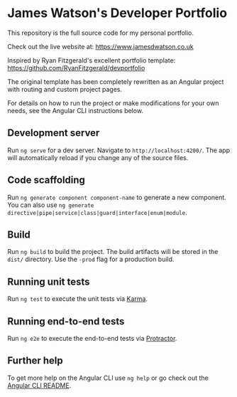 # James Watson's Developer Portfolio

This repository is the full source code for my personal portfolio. 

Check out the live website at: https://www.jamesdwatson.co.uk

Inspired by Ryan Fitzgerald's excellent portfolio template: https://github.com/RyanFitzgerald/devportfolio

The original template has been completely rewritten as an Angular project with routing and custom project pages. 

For details on how to run the project or make modifications for your own needs, see the Angular CLI instructions below. 

## Development server

Run `ng serve` for a dev server. Navigate to `http://localhost:4200/`. The app will automatically reload if you change any of the source files.

## Code scaffolding

Run `ng generate component component-name` to generate a new component. You can also use `ng generate directive|pipe|service|class|guard|interface|enum|module`.

## Build

Run `ng build` to build the project. The build artifacts will be stored in the `dist/` directory. Use the `-prod` flag for a production build.

## Running unit tests

Run `ng test` to execute the unit tests via [Karma](https://karma-runner.github.io).

## Running end-to-end tests

Run `ng e2e` to execute the end-to-end tests via [Protractor](http://www.protractortest.org/).

## Further help

To get more help on the Angular CLI use `ng help` or go check out the [Angular CLI README](https://github.com/angular/angular-cli/blob/master/README.md).
